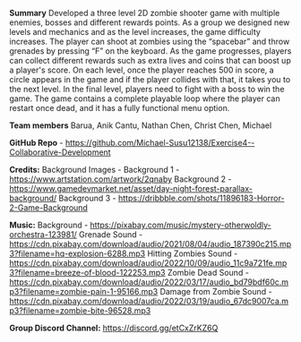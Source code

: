 **Summary** 
Developed a three level 2D zombie shooter game with multiple enemies, bosses and different rewards points. As a group we designed new levels and mechanics and as the level increases, the game difficulty increases. The player can shoot at zombies using the “spacebar” and throw grenades by pressing “F” on the keyboard. As the game progresses, players can collect different rewards such as extra lives and coins that can boost up a player's score. On each level, once the player reaches 500 in score, a circle appears in the game and if the player collides with that, it takes you to the next level. In the final level, players need to fight with a boss to win the game. The game contains a complete playable loop where the player can restart once dead, and it has a fully functional menu option. 

**Team members**
Barua, Anik
Cantu, Nathan
Chen, Christ 
Chen, Michael

**GitHub Repo** - https://github.com/Michael-Susu12138/Exercise4--Collaborative-Development

**Credits:**
Background Images -
Background 1 - https://www.artstation.com/artwork/2qnaby
Background 2 - https://www.gamedevmarket.net/asset/day-night-forest-parallax-background/
Background 3 - https://dribbble.com/shots/11896183-Horror-2-Game-Background

**Music:**
Background - https://pixabay.com/music/mystery-otherwoldly-orchestra-123981/
Grenade Sound - https://cdn.pixabay.com/download/audio/2021/08/04/audio_187390c215.mp3?filename=hq-explosion-6288.mp3
Hitting Zombies Sound - https://cdn.pixabay.com/download/audio/2022/10/09/audio_11c9a721fe.mp3?filename=breeze-of-blood-122253.mp3
Zombie Dead Sound - https://cdn.pixabay.com/download/audio/2022/03/17/audio_bd79bdf60c.mp3?filename=zombie-pain-1-95166.mp3
Damage from Zombie Sound - https://cdn.pixabay.com/download/audio/2022/03/19/audio_67dc9007ca.mp3?filename=zombie-bite-96528.mp3

**Group Discord Channel:** 
https://discord.gg/etCxZrKZ6Q
